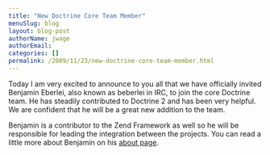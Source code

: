 ```yaml
---
title: "New Doctrine Core Team Member"
menuSlug: blog
layout: blog-post
authorName: jwage
authorEmail:
categories: []
permalink: /2009/11/23/new-doctrine-core-team-member.html
---
```

Today I am very excited to announce to you all that we have officially
invited Benjamin Eberlei, also known as beberlei in IRC, to join the
core Doctrine team. He has steadily contributed to Doctrine 2 and has
been very helpful. We are confident that he will be a great new addition
to the team.

Benjamin is a contributor to the Zend Framework as well so he will be
responsible for leading the integration between the projects. You can
read a little more about Benjamin on his [about
page](http://www.doctrine-project.org/contributor/beberlei).
